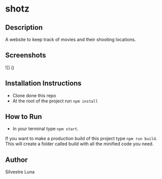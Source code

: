 # shotz

## Description
A website to keep track of movies and their shooting locations. 

## Screenshots
![] ()
## Installation Instructions
* Clone done this repo
* At the root of the project run `npm install`

## How to Run
* In your terminal type `npm start`.

If you want to make a production build of this project type `npm run build`. This will create a folder called build with all the minified code you need. 

## Author
Silvestre Luna